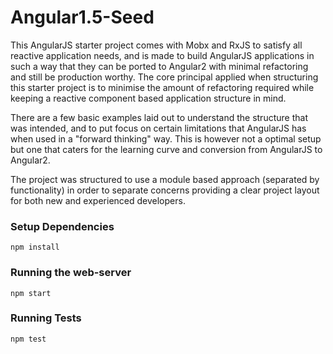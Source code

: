 # Angular1.5-Seed

This AngularJS starter project comes with Mobx and RxJS to satisfy all reactive application needs, and is made to build AngularJS applications in such a way that they can be ported to Angular2 with minimal refactoring and still be production worthy.
The core principal applied when structuring this starter project is to minimise the amount of refactoring required while keeping a reactive component based application structure in mind.

There are a few basic examples laid out to understand the structure that was intended, and to put focus on certain limitations that AngularJS has when used in a "forward thinking" way. This is however not a optimal setup but one that caters for the learning curve and conversion from AngularJS to Angular2.

The project was structured to use a module based approach (separated by functionality) in order to separate concerns providing a clear project layout for both new and experienced developers.


### Setup Dependencies

    npm install

### Running the web-server

    npm start
    
### Running Tests

    npm test
